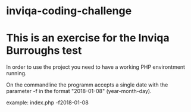 # inviqa-coding-challenge

# This is an exercise for the Inviqa Burroughs test

In order to use the project you need to have a working PHP environtment running.

On the commandline the programm accepts a single date with the parameter -f in the format "2018-01-08" (year-month-day).

example: index.php -f2018-01-08
